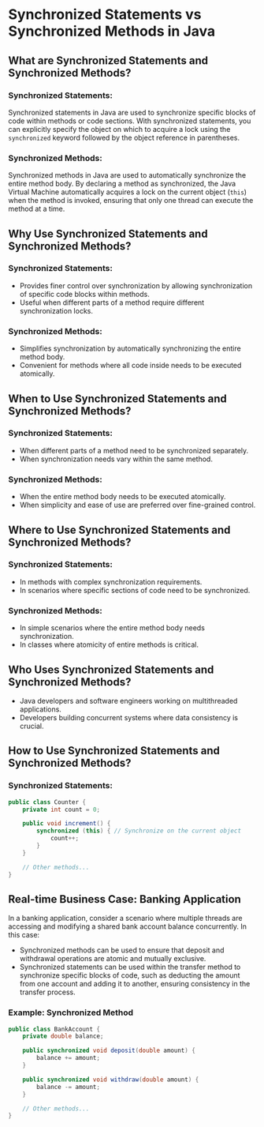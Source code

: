 # Synchronized Statements vs Synchronized Methods in Java

## What are Synchronized Statements and Synchronized Methods?

### Synchronized Statements:
Synchronized statements in Java are used to synchronize specific blocks of code within methods or code sections. With synchronized statements, you can explicitly specify the object on which to acquire a lock using the `synchronized` keyword followed by the object reference in parentheses.

### Synchronized Methods:
Synchronized methods in Java are used to automatically synchronize the entire method body. By declaring a method as synchronized, the Java Virtual Machine automatically acquires a lock on the current object (`this`) when the method is invoked, ensuring that only one thread can execute the method at a time.

## Why Use Synchronized Statements and Synchronized Methods?

### Synchronized Statements:
- Provides finer control over synchronization by allowing synchronization of specific code blocks within methods.
- Useful when different parts of a method require different synchronization locks.

### Synchronized Methods:
- Simplifies synchronization by automatically synchronizing the entire method body.
- Convenient for methods where all code inside needs to be executed atomically.

## When to Use Synchronized Statements and Synchronized Methods?

### Synchronized Statements:
- When different parts of a method need to be synchronized separately.
- When synchronization needs vary within the same method.

### Synchronized Methods:
- When the entire method body needs to be executed atomically.
- When simplicity and ease of use are preferred over fine-grained control.

## Where to Use Synchronized Statements and Synchronized Methods?

### Synchronized Statements:
- In methods with complex synchronization requirements.
- In scenarios where specific sections of code need to be synchronized.

### Synchronized Methods:
- In simple scenarios where the entire method body needs synchronization.
- In classes where atomicity of entire methods is critical.

## Who Uses Synchronized Statements and Synchronized Methods?

- Java developers and software engineers working on multithreaded applications.
- Developers building concurrent systems where data consistency is crucial.

## How to Use Synchronized Statements and Synchronized Methods?

### Synchronized Statements:
```java
public class Counter {
    private int count = 0;

    public void increment() {
        synchronized (this) { // Synchronize on the current object
            count++;
        }
    }

    // Other methods...
}
```
## Real-time Business Case: Banking Application
In a banking application, consider a scenario where multiple threads are accessing and modifying a shared bank account balance concurrently. In this case:

- Synchronized methods can be used to ensure that deposit and withdrawal operations are atomic and mutually exclusive.
- Synchronized statements can be used within the transfer method to synchronize specific blocks of code, such as deducting the amount from one account and adding it to another, ensuring consistency in the transfer process.

### Example: Synchronized Method

```java
public class BankAccount {
    private double balance;

    public synchronized void deposit(double amount) {
        balance += amount;
    }

    public synchronized void withdraw(double amount) {
        balance -= amount;
    }

    // Other methods...
}

```